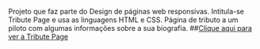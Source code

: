 Projeto que faz parte do Design de páginas web responsivas. Intitula-se Tribute Page e usa as linguagens HTML e CSS. 
Página de tributo a um piloto com algumas informações sobre a sua biografia.
##[Clique aqui para ver a Tribute Page](https://nuno1alves.github.io/portfolio-websites/Tribute%20Page/)
